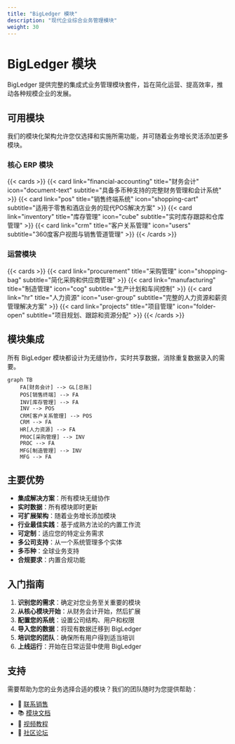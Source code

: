 ```yaml
---
title: "BigLedger 模块"
description: "现代企业综合业务管理模块"
weight: 30
---
```


# BigLedger 模块

BigLedger 提供完整的集成式业务管理模块套件，旨在简化运营、提高效率，推动各种规模企业的发展。

## 可用模块

我们的模块化架构允许您仅选择和实施所需功能，并可随着业务增长灵活添加更多模块。

### 核心 ERP 模块

{{< cards >}}
{{< card link="financial-accounting" title="财务会计" icon="document-text" subtitle="具备多币种支持的完整财务管理和会计系统" >}}
{{< card link="pos" title="销售终端系统" icon="shopping-cart" subtitle="适用于零售和酒店业务的现代POS解决方案" >}}
{{< card link="inventory" title="库存管理" icon="cube" subtitle="实时库存跟踪和仓库管理" >}}
{{< card link="crm" title="客户关系管理" icon="users" subtitle="360度客户视图与销售管道管理" >}}
{{< /cards >}}

### 运营模块

{{< cards >}}
{{< card link="procurement" title="采购管理" icon="shopping-bag" subtitle="简化采购和供应商管理" >}}
{{< card link="manufacturing" title="制造管理" icon="cog" subtitle="生产计划和车间控制" >}}
{{< card link="hr" title="人力资源" icon="user-group" subtitle="完整的人力资源和薪资管理解决方案" >}}
{{< card link="projects" title="项目管理" icon="folder-open" subtitle="项目规划、跟踪和资源分配" >}}
{{< /cards >}}

## 模块集成

所有 BigLedger 模块都设计为无缝协作，实时共享数据，消除重复数据录入的需要。

```mermaid
graph TB
    FA[财务会计] --> GL[总账]
    POS[销售终端] --> FA
    INV[库存管理] --> FA
    INV --> POS
    CRM[客户关系管理] --> POS
    CRM --> FA
    HR[人力资源] --> FA
    PROC[采购管理] --> INV
    PROC --> FA
    MFG[制造管理] --> INV
    MFG --> FA
```

## 主要优势

- **集成解决方案**：所有模块无缝协作
- **实时数据**：所有模块即时更新
- **可扩展架构**：随着业务增长添加模块
- **行业最佳实践**：基于成熟方法论的内置工作流
- **可定制**：适应您的特定业务需求
- **多公司支持**：从一个系统管理多个实体
- **多币种**：全球业务支持
- **合规要求**：内置合规功能

## 入门指南

1. **识别您的需求**：确定对您业务至关重要的模块
2. **从核心模块开始**：从财务会计开始，然后扩展
3. **配置您的系统**：设置公司结构、用户和权限
4. **导入您的数据**：将现有数据迁移到 BigLedger
5. **培训您的团队**：确保所有用户得到适当培训
6. **上线运行**：开始在日常运营中使用 BigLedger

## 支持

需要帮助为您的业务选择合适的模块？我们的团队随时为您提供帮助：

- 📧 [联系销售](mailto:sales@bigledger.com)
- 📚 [模块文档](/docs/modules/)
- 🎥 [视频教程](/tutorials/)
- 💬 [社区论坛](https://forum.bigledger.com)
